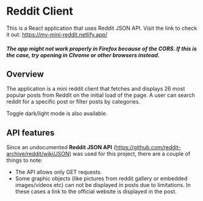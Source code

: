 # Reddit Client

This is a React application that uses Reddit JSON API.
Visit the link to check it out: https://my-mini-reddit.netlify.app/

##### The app might not work properly in Firefox because of the CORS. If this is the case, try opening in Chrome or other browsers instead.  

## Overview

The application is a mini reddit client that fetches and displays 26 most popular posts from Reddit on the initial load of the page. 
A user can search reddit for a specific post or filter posts by categories.

Toggle dark/light mode is also available.

## API features

Since an undocumented **Reddit JSON API** (https://github.com/reddit-archive/reddit/wiki/JSON) was used for this project, there are a couple of things to note:
- The API allows only GET requests.
- Some graphic objects (like pictures from reddit gallery or embedded images/videos etc) can not be displayed in posts due to limitations. In these cases a link to the official website is displayed in the post.


